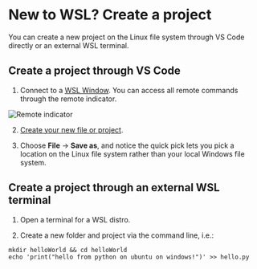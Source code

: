 # New to WSL? Create a project

You can create a new project on the Linux file system through VS Code directly or an external WSL terminal.

## Create a project through VS Code

1. Connect to a [WSL Window](command:remote-wsl.connectToWSLDefault). You can access all remote commands through the remote indicator.

![Remote indicator](https://microsoft.github.io/vscode-remote-release/images/remote-dev-status-bar.png)

2. [Create your new file or project](command:explorer.newFile).

3. Choose **File** -> **Save as**, and notice the quick pick lets you pick a location on the Linux file system rather than your local Windows file system.

## Create a project through an external WSL terminal

1. Open a terminal for a WSL distro.

2. Create a new folder and project via the command line, i.e.:

```
mkdir helloWorld && cd helloWorld
echo 'print("hello from python on ubuntu on windows!")' >> hello.py
```